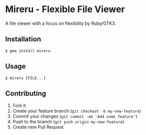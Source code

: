 # Mireru - Flexible File Viewer

A file viewer with a focus on flexibility by Ruby/GTK3.

## Installation

    $ gem install mireru

## Usage

    $ mireru [FILE...]

## Contributing

1. Fork it
2. Create your feature branch (`git checkout -b my-new-feature`)
3. Commit your changes (`git commit -am 'Add some feature'`)
4. Push to the branch (`git push origin my-new-feature`)
5. Create new Pull Request
